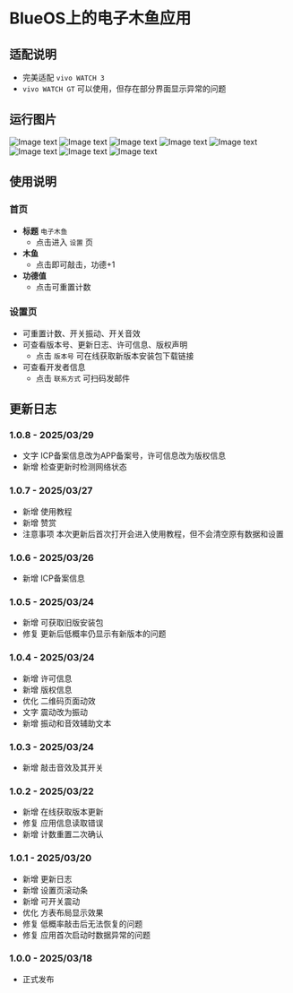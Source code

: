 # BlueOS上的电子木鱼应用
## 适配说明
 - 完美适配 `vivo WATCH 3`
 - `vivo WATCH GT` 可以使用，但存在部分界面显示异常的问题
## 运行图片
![Image text](https://github.com/Star7-Github/elecMuyu-BlueOS/blob/main/capture/home.png)
![Image text](https://github.com/Star7-Github/elecMuyu-BlueOS/blob/main/capture/intro1.png)
![Image text](https://github.com/Star7-Github/elecMuyu-BlueOS/blob/main/capture/intro2.png)
![Image text](https://github.com/Star7-Github/elecMuyu-BlueOS/blob/main/capture/intro3.png)
![Image text](https://github.com/Star7-Github/elecMuyu-BlueOS/blob/main/capture/reset.png)
![Image text](https://github.com/Star7-Github/elecMuyu-BlueOS/blob/main/capture/intro4.png)
![Image text](https://github.com/Star7-Github/elecMuyu-BlueOS/blob/main/capture/setting.png)
![Image text](https://github.com/Star7-Github/elecMuyu-BlueOS/blob/main/capture/intro5.png)
## 使用说明
### 首页
 - **标题** `电子木鱼`
   - 点击进入 `设置` 页
 - **木鱼**
   - 点击即可敲击，功德+1
 - **功德值**
   - 点击可重置计数
### 设置页
 - 可重置计数、开关振动、开关音效
 - 可查看版本号、更新日志、许可信息、版权声明
   - 点击 `版本号` 可在线获取新版本安装包下载链接
 - 可查看开发者信息
   - 点击 `联系方式` 可扫码发邮件
## 更新日志
### 1.0.8 - 2025/03/29
 - 文字 ICP备案信息改为APP备案号，许可信息改为版权信息
 - 新增 检查更新时检测网络状态
### 1.0.7 - 2025/03/27
 - 新增 使用教程
 - 新增 赞赏
 - 注意事项 本次更新后首次打开会进入使用教程，但不会清空原有数据和设置
### 1.0.6 - 2025/03/26
 - 新增 ICP备案信息
### 1.0.5 - 2025/03/24
 - 新增 可获取旧版安装包
 - 修复 更新后低概率仍显示有新版本的问题
### 1.0.4 - 2025/03/24
 - 新增 许可信息
 - 新增 版权信息
 - 优化 二维码页面动效
 - 文字 震动改为振动
 - 新增 振动和音效辅助文本
### 1.0.3 - 2025/03/24
 - 新增 敲击音效及其开关
### 1.0.2 - 2025/03/22
 - 新增 在线获取版本更新
 - 修复 应用信息读取错误
 - 新增 计数重置二次确认
### 1.0.1 - 2025/03/20
 - 新增 更新日志
 - 新增 设置页滚动条
 - 新增 可开关震动
 - 优化 方表布局显示效果
 - 修复 低概率敲击后无法恢复的问题
 - 修复 应用首次启动时数据异常的问题
### 1.0.0 - 2025/03/18
 - 正式发布
